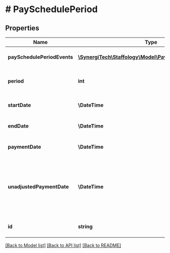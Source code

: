# # PaySchedulePeriod

## Properties

Name | Type | Description | Notes
------------ | ------------- | ------------- | -------------
**paySchedulePeriodEvents** | [**\SynergiTech\Staffology\Model\PaySchedulePeriodEvent[]**](PaySchedulePeriodEvent.md) | [readonly] List of all the events in this PaySchedulePeriod | [optional]
**period** | **int** | [readonly] The Period number of the PaySchedulePeriod. | [optional]
**startDate** | **\DateTime** | [readonly] The start date of the PaySchedulePeriod | [optional]
**endDate** | **\DateTime** | [readonly] The end date of the PaySchedulePeriod | [optional]
**paymentDate** | **\DateTime** | The payment date of the PaySchedulePeriod. | [optional]
**unadjustedPaymentDate** | **\DateTime** | The payment date of the PaySchedulePeriod when not accounting for weekends, bank hols or ad-hoc alterations to the pay schedule | [optional]
**id** | **string** | [readonly] The unique id of the object | [optional] [readonly]

[[Back to Model list]](../../README.md#models) [[Back to API list]](../../README.md#endpoints) [[Back to README]](../../README.md)
